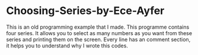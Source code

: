# Choosing-Series-by-Ece-Ayfer
This is an old programming example that I made. This programme contains four series. It allows you to select as many numbers as you want from these series and printing them on the screen. Every line has an comment section, it helps you to understand why I wrote this codes.
